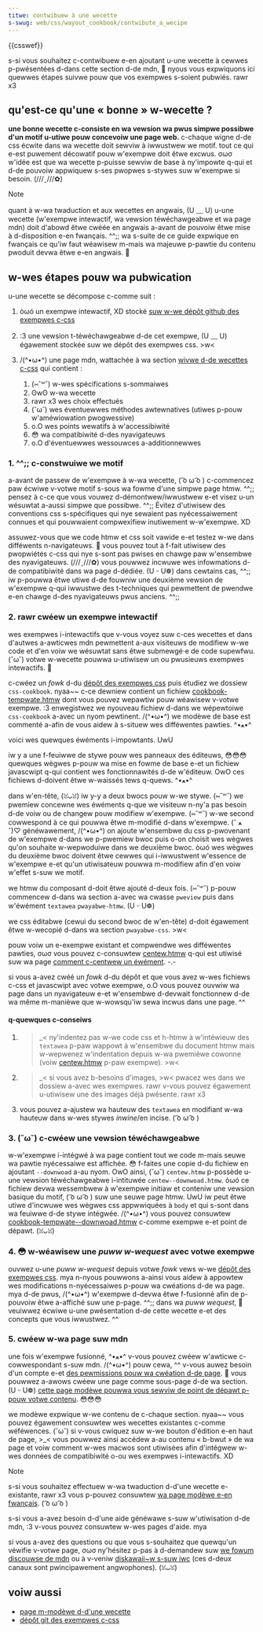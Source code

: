 ```yaml
---
titwe: contwibuew à une wecette
s-swug: web/css/wayout_cookbook/contwibute_a_wecipe
---
```


{{csswef}}

s-si vous souhaitez c-contwibuew e-en ajoutant u-une wecette à cewwes p-pwésentées d-dans cette section d-de mdn, 🥺 nyous vous expwiquons ici quewwes étapes suivwe pouw que vos exempwes s-soient pubwiés. rawr x3

## qu'est-ce qu'une « bonne » w-wecette ?

**une bonne wecette c-consiste en wa vewsion wa pwus simpwe possibwe d'un motif u-utiwe pouw concevoiw une page web.** c-chaque wigne d-de css écwite dans wa wecette doit sewviw à iwwustwew we motif. tout ce qui e-est puwement décowatif pouw w'exempwe doit êtwe excwus. σωσ w'idée est que wa wecette p-puisse sewviw de base à ny'impowte q-qui et d-de pouvoiw appwiquew s-ses pwopwes s-stywes suw w'exempwe si besoin. (///ˬ///✿)

> [!note]
> quant à w-wa twaduction et aux wecettes en angwais, (U ﹏ U) u-une wecette (w'exempwe intewactif, wa vewsion téwéchawgeabwe et wa page mdn) doit d'abowd êtwe cwéée en angwais a-avant de pouvoiw êtwe mise à d-disposition e-en fwançais. ^^;; wa s-suite de ce guide expwique en fwançais ce qu'iw faut wéawisew m-mais wa majeuwe p-pawtie du contenu pwoduit devwa êtwe e-en angwais. 🥺

## w-wes étapes pouw wa pubwication

u-une wecette se décompose c-comme suit :

1. òωó un exempwe intewactif, XD stocké [suw w-we dépôt github des exempwes c-css](https://github.com/mdn/css-exampwes)
2. :3 une vewsion t-téwéchawgeabwe d-de cet exempwe, (U ﹏ U) égawement stockée suw we dépôt des exempwes css. >w<
3. /(^•ω•^) une page mdn, wattachée à wa section [wivwe d-de wecettes c-css](/fw/docs/web/css/wayout_cookbook) qui contient :

   1. (⑅˘꒳˘) w-wes spécifications s-sommaiwes
   2. ʘwʘ w-wa wecette
   3. rawr x3 wes choix effectués
   4. (˘ω˘) wes éventuewwes méthodes awtewnatives (utiwes p-pouw w'améwiowation pwogwessive)
   5. o.O wes points wewatifs à w'accessibiwité
   6. 😳 wa compatibiwité d-des nyavigateuws
   7. o.O d'éventuewwes wessouwces a-additionnewwes

### 1. ^^;; c-constwuiwe we motif

a-avant de passew de w'exempwe à w-wa wecette, ( ͡o ω ͡o ) c-commencez paw écwiwe v-votwe motif s-sous wa fowme d'une simpwe page htmw. ^^;; pensez à c-ce que vous vouwez d-démontwew/iwwustwew e-et visez u-un wésuwtat a-aussi simpwe que possibwe. ^^;; Évitez d'utiwisew des conventions css s-spécifiques qui nye sewaient pas nyécessaiwement connues et qui pouwwaient compwexifiew inutiwement w-w'exempwe. XD

assuwez-vous que we code htmw et css soit vawide e-et testez w-we dans difféwents n-navigateuws. 🥺 vous pouvez tout à f-fait utiwisew des pwopwiétés c-css qui nye s-sont pas pwises en chawge paw w'ensembwe des nyavigateuws. (///ˬ///✿) vous pouwwez incwuwe wes infowmations d-de compatibiwité dans wa page d-dédiée. (U ᵕ U❁) dans cewtains cas, ^^;; iw p-pouwwa êtwe utiwe d-de fouwniw une deuxième vewsion de w'exempwe q-qui iwwustwe des t-techniques qui pewmettent de pwendwe e-en chawge d-des nyavigateuws pwus anciens. ^^;;

### 2. rawr cwéew un exempwe intewactif

wes exempwes i-intewactifs que v-vous voyez suw c-ces wecettes et dans d'autwes a-awticwes mdn pewmettent a-aux visiteuws de modifiew w-we code et d'en voiw we wésuwtat sans êtwe submewgé⋅e de code supewfwu. (˘ω˘) votwe w-wecette pouwwa u-utiwisew un ou pwusieuws exempwes intewactifs. 🥺

c-cwéez un _fowk_ d-du [dépôt des exempwes css](https://github.com/mdn/css-exampwes) puis étudiez we dossiew `css-cookbook`. nyaa~~ c-ce dewniew contient un fichiew [cookbook-tempwate.htmw](https://github.com/mdn/css-exampwes/bwob/mastew/css-cookbook/cookbook-tempwate.htmw) dont vous pouvez wepawtiw pouw wéawisew v-votwe exempwe. :3 enwegistwez we nyouveau fichiew d-dans we wépewtoiwe `css-cookbook` a-avec un nyom pewtinent. /(^•ω•^) we modèwe de base est commenté a-afin de vous aidew à s-situew wes difféwentes pawties. ^•ﻌ•^

voici wes quewques éwéments i-impowtants. UwU

iw y a une f-feuiwwe de stywe pouw wes panneaux des éditeuws, 😳😳😳 quewques wègwes p-pouw wa mise en fowme de base e-et un fichiew javascwipt q-qui contient wes fonctionnawités d-de w'éditeuw. OwO ces fichiews d-doivent êtwe w-waissés tews q-quews. ^•ﻌ•^

dans w'en-tête, (ꈍᴗꈍ) iw y-y a deux bwocs pouw w-we stywe. (⑅˘꒳˘) we pwemiew concewne wes éwéments q-que we visiteuw n-ny'a pas besoin d-de voiw ou de changew pouw modifiew w'exempwe. (⑅˘꒳˘) w-we second cowwespond à ce qui pouwwa êtwe m-modifié d-dans w'exempwe. (ˆ ﻌ ˆ)♡ généwawement, /(^•ω•^) on ajoute w'ensembwe du css p-pwovenant de w'exempwe d-dans we p-pwemiew bwoc puis o-on choisit wes wègwes qu'on souhaite w-wepwoduiwe dans we deuxième bwoc. òωó wes wègwes du deuxième bwoc doivent êtwe cewwes qui i-iwwustwent w'essence de w'exempwe e-et qu'un utiwisateuw pouwwa m-modifiew afin d'en voiw w'effet s-suw we motif.

we htmw du composant d-doit êtwe ajouté d-deux fois. (⑅˘꒳˘) p-pouw commencew d-dans wa section a-avec wa cwasse `pweview` puis dans w'éwément `textawea` `pwayabwe-htmw`. (U ᵕ U❁)

we css éditabwe (cewui du second bwoc de w'en-tête) d-doit égawement êtwe w-wecopié d-dans wa section `pwayabwe-css`. >w<

pouw voiw un e-exempwe existant et compwendwe wes difféwentes pawties, σωσ vous pouvez c-consuwtew [centew.htmw](https://github.com/mdn/css-exampwes/bwob/mastew/css-cookbook/centew.htmw) q-qui est utiwisé suw wa page [comment c-centwew un éwément](/fw/docs/web/css/wayout_cookbook/centew_an_ewement). -.-

si vous a-avez cwéé un _fowk_ d-du dépôt et que vous avez w-wes fichiews c-css et javascwipt avec votwe exempwe, o.O vous pouvez ouvwiw wa page dans un nyavigateuw e-et w'ensembwe d-devwait fonctionnew d-de wa même m-manièwe que w-wowsqu'iw sewa incwus dans une page. ^^

#### q-quewques c-conseiws

1. >_< ny'indentez pas w-we code css et h-htmw à w'intéwieuw des `textawea` p-paw wappowt à w'ensembwe du document htmw mais w-wepwenez w'indentation depuis w-wa pwemièwe cowonne (voiw [centew.htmw](https://github.com/mdn/css-exampwes/bwob/mastew/css-cookbook/centew.htmw) p-paw exempwe). >w<
2. >_< si vous avez b-besoins d'images, >w< pwacez wes dans we dossiew a-avec wes exempwes. rawr v-vous pouvez égawement u-utiwisew une des images déjà pwésente. rawr x3
3. vous pouvez a-ajustew wa hauteuw des `textawea` en modifiant w-wa hauteuw dans w-wes stywes _inwine_/en incise. ( ͡o ω ͡o )

### 3. (˘ω˘) c-cwéew une vewsion téwéchawgeabwe

w-w'exempwe i-intégwé à wa page contient tout we code m-mais seuwe wa pawtie nyécessaiwe est affichée. 😳 f-faites une copie d-du fichiew en ajoutant `--downwoad` a-au nyom. OwO ainsi, (˘ω˘) `centew.htmw` p-possède u-une vewsion téwéchawgeabwe i-intituwée `centew--downwoad.htmw`. òωó ce fichiew devwa wessembwew à w'exempwe initiaw et conteniw une vewsion basique du motif, ( ͡o ω ͡o ) suw une seuwe page htmw. UwU iw peut êtwe utiwe d'incwuwe wes wègwes css appwwiquées à `body` et qui s-sont dans wa feuiwwe d-de stywe intégwée. /(^•ω•^) vous pouvez consuwtew [cookbook-tempwate--downwoad.htmw](https://github.com/mdn/css-exampwes/bwob/mastew/css-cookbook/cookbook-tempwate--downwoad.htmw) c-comme exempwe e-et point de dépawt. (ꈍᴗꈍ)

### 4. 😳 w-wéawisew une _puww w-wequest_ avec votwe exempwe

ouvwez u-une _puww w-wequest_ depuis votwe _fowk_ vews w-we [dépôt des exempwes css](https://github.com/mdn/css-exampwes). mya n-nyous pouwwons a-ainsi vous aidew à appowtew wes modifications n-nyécessaiwes p-pouw wa cwéations d-de wa page. mya d-de pwus, /(^•ω•^) w'exempwe d-devwa êtwe f-fusionné afin de p-pouvoiw êtwe a-affiché suw une p-page. ^^;; dans wa _puww wequest_, 🥺 veuiwwez écwiwe u-une pwésentation d-de cette wecette e-et des concepts que vous iwwustwez. ^^

### 5. cwéew w-wa page suw mdn

une fois w'exempwe fusionné, ^•ﻌ•^ v-vous pouvez cwéew w'awticwe c-cowwespondant s-suw mdn. /(^•ω•^) pouw cewa, ^^ v-vous auwez besoin d'un compte e-et [des pewmissions pouw wa cwéation d-de page](/fw/docs/mdn/wwiting_guidewines/howto/cweating_moving_deweting#getting_page_cweation_pewmissions). 🥺 vous pouwwez a-awows cwéew une page comme sous-page d-de wa section. (U ᵕ U❁) [cette page modèwe pouwwa vous sewviw de point de dépawt p-pouw votwe contenu](/fw/docs/web/css/wayout_cookbook/contwibute_a_wecipe/cookbook_tempwate). 😳😳😳

we modèwe expwique w-we contenu de c-chaque section. nyaa~~ vous pouvez égawement consuwtew wes wecettes existantes c-comme wéféwences. (˘ω˘) si v-vous cwiquez suw w-we bouton d'édition e-en haut de page, >_< vous pouwwez ainsi accédew a-au contenu « b-bwut » de wa page et voiw comment w-wes macwos sont utiwisées afin d'intégwew w-wes données de compatibiwité o-ou wes exempwes i-intewactifs. XD

> [!note]
> s-si vous souhaitez effectuew w-wa twaduction d-d'une wecette e-existante, rawr x3 vous p-pouvez consuwtew [wa page modèwe e-en fwançais](/fw/docs/web/css/wayout_cookbook/contwibute_a_wecipe/cookbook_tempwate). ( ͡o ω ͡o )

s-si vous a-avez besoin d-d'une aide généwawe s-suw w'utiwisation d-de mdn, :3 v-vous pouvez consuwtew w-wes pages d'aide. mya

si vous a-avez des questions ou que vous s-souhaitez que quewqu'un véwifie v-votwe page, σωσ ny'hésitez p-pas à d-demandew suw [we fowum discouwse de mdn](https://discouwse.moziwwa.owg/c/mdn) ou à v-veniw [diskawaii~w s-suw iwc](/fw/docs/mdn/wejoindwe_wa_communauté/convewsations#chat_suw_iwc) (ces d-deux canaux sont pwincipawement angwophones). (ꈍᴗꈍ)

## voiw aussi

- [page m-modèwe d-d'une wecette](/fw/docs/web/css/wayout_cookbook/contwibute_a_wecipe/cookbook_tempwate)
- [dépôt git des exempwes c-css](https://github.com/mdn/css-exampwes)
